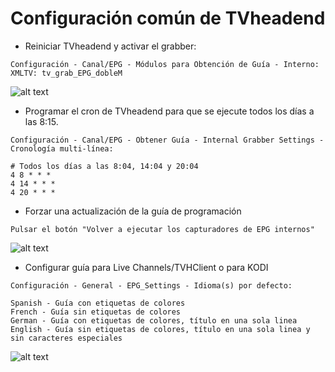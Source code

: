 # <b>Configuración común de TVheadend </B>
- Reiniciar TVheadend y activar el grabber:
```
Configuración - Canal/EPG - Módulos para Obtención de Guía - Interno: XMLTV: tv_grab_EPG_dobleM
```
![alt text](https://raw.githubusercontent.com/davidmuma/EPG_dobleM/master/Images/Tvheadend1.jpg)
- Programar el cron de TVheadend para que se ejecute todos los días a las 8:15.
```
Configuración - Canal/EPG - Obtener Guía - Internal Grabber Settings - Cronología multi-línea:
```
```
# Todos los días a las 8:04, 14:04 y 20:04
4 8 * * *
4 14 * * *
4 20 * * *
```
- Forzar una actualización de la guía de programación</i>
```
Pulsar el botón "Volver a ejecutar los capturadores de EPG internos"
```
![alt text](https://raw.githubusercontent.com/davidmuma/EPG_dobleM/master/Images/Tvheadend2.jpg)
- Configurar guía para Live Channels/TVHClient o para KODI</i>
```
Configuración - General - EPG_Settings - Idioma(s) por defecto:
```
```
Spanish - Guía con etiquetas de colores
French - Guía sin etiquetas de colores
German - Guía con etiquetas de colores, título en una sola linea
English - Guía sin etiquetas de colores, título en una sola linea y sin caracteres especiales
```
![alt text](https://raw.githubusercontent.com/davidmuma/EPG_dobleM/master/Images/Tvheadend4.jpg)